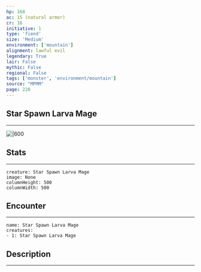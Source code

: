 ```yaml
---
hp: 168
ac: 15 (natural armor)
cr: 16
initiative: 1
type: 'fiend'    
size: 'Medium'
environment: ['mountain']
alignment: lawful evil
legendary: True
lair: False
mythic: False
regional: False
tags: ['monster', 'environment/mountain']
source: "MPMM"
page: 228
---
```


## Star Spawn Larva Mage
---

![|600](D:/Program%20Files/5e.tools/img/bestiary/MPMM/Star%20Spawn%20Larva%20Mage.webp)

## Stats
---

```statblock
creature: Star Spawn Larva Mage
image: None
columnHeight: 500
columnWidth: 500
```

## Encounter
---

```encounter-table
name: Star Spawn Larva Mage
creatures:
- 1: Star Spawn Larva Mage
```

## Description
---




